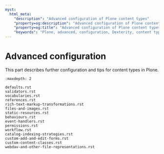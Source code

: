 ```yaml
---
myst:
  html_meta:
    "description": "Advanced configuration of Plone content types"
    "property=og:description": "Advanced configuration of Plone content types"
    "property=og:title": "Advanced configuration of Plone content types"
    "keywords": "Plone, advanced, configuration, Dexterity, content types"
---
```


# Advanced configuration

This part describes further configuration and tips for content types in Plone.

```{toctree}
:maxdepth: 2

defaults.rst
validators.rst
vocabularies.rst
references.rst
rich-text-markup-transformations.rst
files-and-images.rst
static-resources.rst
behaviours.rst
event-handlers.rst
permissions.rst
workflow.rst
catalog-indexing-strategies.rst
custom-add-and-edit-forms.rst
custom-content-classes.rst
webdav-and-other-file-representations.rst
```
